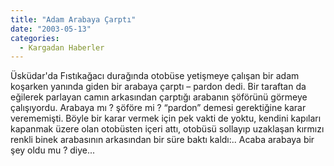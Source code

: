 ```yaml
---
title: "Adam Arabaya Çarptı"
date: "2003-05-13"
categories: 
  - Kargadan Haberler
---
```


Üsküdar'da Fıstıkağacı durağında otobüse yetişmeye çalışan bir adam koşarken yanında giden bir arabaya çarptı – pardon dedi. Bir taraftan da eğilerek parlayan camın arkasından çarptığı arabanın şöförünü görmeye çalışıyordu. Arabaya mı ? şöföre mi ? “pardon” demesi gerektiğine karar verememişti. Böyle bir karar vermek için pek vakti de yoktu, kendini kapıları kapanmak üzere olan otobüsten içeri attı, otobüsü sollayıp uzaklaşan kırmızı renkli binek arabasının arkasından bir süre baktı kaldı:.. Acaba arabaya bir şey oldu mu ? diye...
